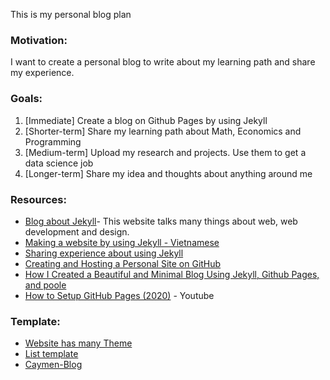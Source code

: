 This is my personal blog plan

### Motivation:
I want to create a personal blog to write about my learning path and share my experience.

### Goals:
1. [Immediate] Create a blog on Github Pages by using Jekyll
2. [Shorter-term] Share my learning path about Math, Economics and Programming 
3. [Medium-term] Upload my research and projects. Use them to get a data science job
4. [Longer-term] Share my idea and thoughts about anything around me

### Resources:
* [Blog about Jekyll](https://blog.webjeda.com/)- This website talks many things about web, web development and design.
* [Making a website by using Jekyll - Vietnamese](https://blog.vietanhdev.com/posts/xay-dung-website-voi-jekyll/)
* [Sharing experience about using Jekyll](https://daynhauhoc.com/t/lam-blog-bang-jekyll-su-dung-host-cua-github-level-sieu-co-ban/7030/30)
* [Creating and Hosting a Personal Site on GitHub](http://jmcglone.com/guides/github-pages/)
* [How I Created a Beautiful and Minimal Blog Using Jekyll, Github Pages, and poole](http://joshualande.com/jekyll-github-pages-poole)
* [How to Setup GitHub Pages (2020)](https://www.youtube.com/watch?v=qWrcgHwSG8M) - Youtube

### Template:
* [Website has many Theme](http://jekyllthemes.org/)
* [List template](http://hugosereno.eu/)
* [Caymen-Blog](https://github.com/lorepirri/cayman-blog)
